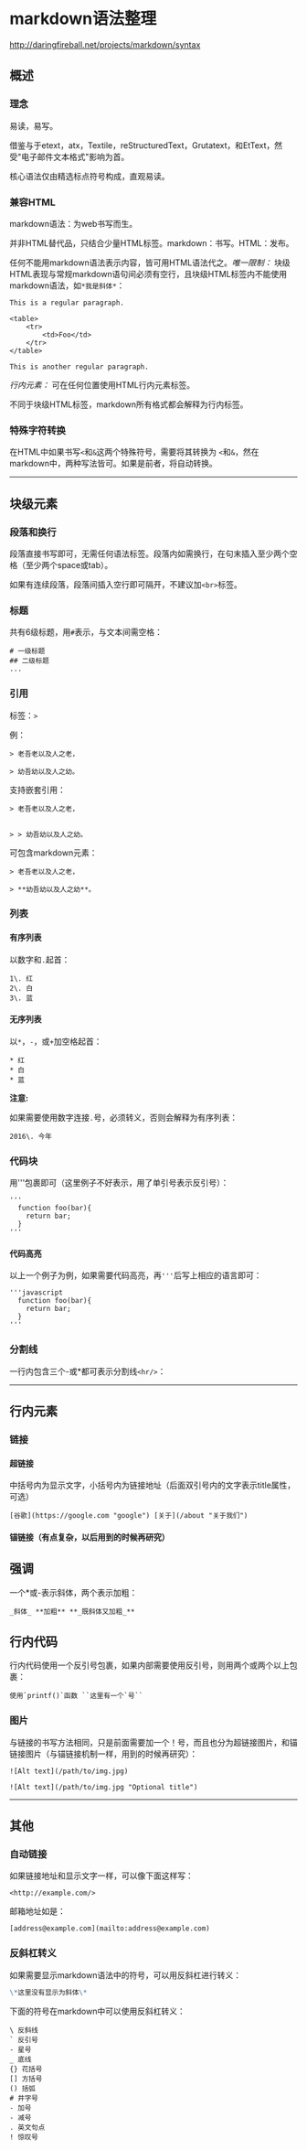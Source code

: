 # markdown语法整理

<http://daringfireball.net/projects/markdown/syntax>

## 概述

### 理念

易读，易写。

借鉴与于etext，atx，Textile，reStructuredText，Grutatext，和EtText，然受"电子邮件文本格式"影响为首。

核心语法仅由精选标点符号构成，直观易读。

### 兼容HTML

markdown语法：为web书写而生。

并非HTML替代品，只结合少量HTML标签。markdown：书写。HTML：发布。

任何不能用markdown语法表示内容，皆可用HTML语法代之。_唯一限制：_ 块级HTML表现与常规markdown语句间必须有空行，且块级HTML标签内不能使用markdown语法，如`*我是斜体*`：

    This is a regular paragraph.

    <table>
        <tr>
            <td>Foo</td>
        </tr>
    </table>

    This is another regular paragraph.

_行内元素：_ 可在任何位置使用HTML行内元素标签。

不同于块级HTML标签，markdown所有格式都会解释为行内标签。

### 特殊字符转换

在HTML中如果书写`<`和`&`这两个特殊符号，需要将其转换为 `<`和`&`，然在markdown中，两种写法皆可。如果是前者，将自动转换。

* * *

## 块级元素

### 段落和换行

段落直接书写即可，无需任何语法标签。段落内如需换行，在句末插入至少两个空格（至少两个space或tab）。

如果有连续段落，段落间插入空行即可隔开，不建议加`<br>`标签。

### 标题

共有6级标题，用`#`表示，与文本间需空格：

    # 一级标题
    ## 二级标题
    ...

### 引用

标签：`>`

例：

    > 老吾老以及人之老，

    > 幼吾幼以及人之幼。

支持嵌套引用：

    > 老吾老以及人之老，


    > > 幼吾幼以及人之幼。

可包含markdown元素：

    > 老吾老以及人之老，

    > **幼吾幼以及人之幼**。

### 列表

#### 有序列表

以数字和`.`起首：

    1\. 红
    2\. 白
    3\. 蓝

#### 无序列表

以`*`，`-`，或`+`加空格起首：

    * 红
    * 白
    * 蓝

**注意:**

如果需要使用数字连接`.`号，必须转义，否则会解释为有序列表：

    2016\. 今年

### 代码块

用'''包裹即可（这里例子不好表示，用了单引号表示反引号）：

    '''
      function foo(bar){
        return bar;
      }
    '''

#### 代码高亮

以上一个例子为例，如果需要代码高亮，再`'''`后写上相应的语言即可：

    '''javascript
      function foo(bar){
        return bar;
      }
    '''

### 分割线

一行内包含三个-或\*都可表示分割线`<hr/>`：

* * *

## 行内元素

### 链接

#### 超链接

中括号内为显示文字，小括号内为链接地址（后面双引号内的文字表示title属性，可选）

    [谷歌](https://google.com "google") [关于](/about "关于我们")

#### 锚链接（有点复杂，以后用到的时候再研究）

## 强调

一个\*或-表示斜体，两个表示加粗：

    _斜体_ **加粗** **_既斜体又加粗_**

## 行内代码

行内代码使用一个反引号包裹，如果内部需要使用反引号，则用两个或两个以上包裹：

    使用`printf()`函数 ``这里有一个`号``

### 图片

与链接的书写方法相同，只是前面需要加一个！号，而且也分为超链接图片，和锚链接图片（与锚链接机制一样，用到的时候再研究）：

    ![Alt text](/path/to/img.jpg)

    ![Alt text](/path/to/img.jpg "Optional title")

* * *

## 其他

### 自动链接

如果链接地址和显示文字一样，可以像下面这样写：

    <http://example.com/>

邮箱地址如是：

    [address@example.com](mailto:address@example.com)

### 反斜杠转义

如果需要显示markdown语法中的符号，可以用反斜杠进行转义：

```markdown
\*这里没有显示为斜体\*
```

下面的符号在markdown中可以使用反斜杠转义：

```text
\ 反斜线
` 反引号
- 星号
_ 底线
{} 花括号
[] 方括号
() 括弧
# 井字号
- 加号
- 减号
. 英文句点
! 惊叹号
```
